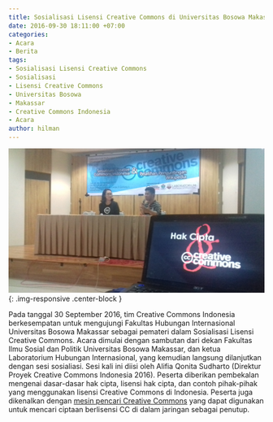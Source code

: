 ```yaml
---
title: Sosialisasi Lisensi Creative Commons di Universitas Bosowa Makassar
date: 2016-09-30 18:11:00 +07:00
categories:
- Acara
- Berita
tags:
- Sosialisasi Lisensi Creative Commons
- Sosialisasi
- Lisensi Creative Commons
- Universitas Bosowa
- Makassar
- Creative Commons Indonesia
- Acara
author: hilman
---
```


![20160930_143253.jpg](/uploads/20160930_143253.jpg){: .img-responsive .center-block }

Pada tanggal 30 September 2016, tim Creative Commons Indonesia berkesempatan untuk mengujungi Fakultas Hubungan Internasional Universitas Bosowa Makassar sebagai pemateri dalam Sosialisasi Lisensi Creative Commons. Acara dimulai dengan sambutan dari dekan Fakultas Ilmu Sosial dan Politik Universitas Bosowa Makassar, dan ketua Laboratorium Hubungan Internasional, yang kemudian langsung dilanjutkan dengan sesi sosialiasi. Sesi kali ini diisi oleh Alifia Qonita Sudharto (Direktur Proyek Creative Commons Indonesia 2016). Peserta diberikan pembekalan mengenai dasar-dasar hak cipta, lisensi hak cipta, dan contoh pihak-pihak yang menggunakan lisensi Creative Commons di Indonesia. Peserta juga dikenalkan dengan [mesin pencari Creative Commons](http://search.creativecommons.org/) yang dapat digunakan untuk mencari ciptaan berlisensi CC di dalam jaringan sebagai penutup.